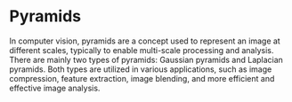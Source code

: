 # Pyramids

In computer vision, pyramids are a concept used to represent an image at different scales, typically to enable multi-scale processing and analysis. There are mainly two types of pyramids: Gaussian pyramids and Laplacian pyramids. Both types are utilized in various applications, such as image compression, feature extraction, image blending, and more efficient and effective image analysis.

